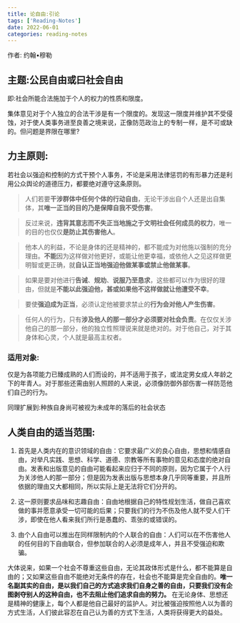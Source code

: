 ```yaml
---
title: 论自由:引论
tags: ['Reading-Notes']
date: 2022-06-01
categories: reading-notes
---
```

作者: 约翰•穆勒

## 主题:公民自由或曰社会自由

即:社会所能合法施加于个人的权力的性质和限度。

集体意见对于个人独立的合法干涉是有一个限度的。发现这一限度并维护其不受侵蚀，对于使人类事务进至良善之境来说，正像防范政治上的专制一样，是不可或缺的。但问题是界限在哪里?

## 力主原则:

若社会以强迫和控制的方式干预个人事务，不论是采用法律惩罚的有形暴力还是利用公众舆论的道德压力，都要绝对遵守这条原则。


>人们若要**干涉群体中任何个体的行动自由**，无论干涉出自个人还是出自集体，其**唯一正当的目的乃是保障自我不受伤害**。

>反过来说，**违背其意志而不失正当地施之于文明社会任何成员的权力**，唯一的目的也仅仅**是防止其伤害他人**。

>他本人的利益，不论是身体的还是精神的，都不能成为对他施以强制的充分理由。**不能**因为这样做对他更好，或能让他更幸福，或依他人之见这样做更明智或更正确，就**自认正当地强迫他做某事或禁止他做某事**。

>如果是要对他进行**告诫**、**规劝**、**说服乃至恳求**，这些都可以作为很好的理由，但就是**不能以此强迫他，甚或如果他不这样做就让他遭受不幸**。

>要使**强迫成为正当**，必须认定他被要求禁止的**行为会对他人产生伤害**。

>任何人的行为，只有**涉及他人的那一部分才必须要对社会负责**。在仅仅关涉他自己的那一部分，他的独立性照理说来就是绝对的。对于他自己，对于其身体和心灵，个人就是最高主权者。


### 适用对象:

仅是为各项能力已臻成熟的人们而设的，并不适用于孩子，或法定男女成人年龄之下的年青人。对于那些还需由别人照顾的人来说，必须像防御外部伤害一样防范他们自己的行为。

同理扩展到:种族自身尚可被视为未成年的落后的社会状态


## 人类自由的适当范围:


1. 首先是人类内在的意识领域的自由：它要求最广义的良心自由，思想和情感自由，对举凡实践、思想、科学、道德、宗教等所有事物的意见和态度的绝对自由。发表和出版意见的自由可能看起来应归于不同的原则，因为它属于个人行为关涉他人的那一部分；但是因为发表出版与思想本身几乎同等重要，并且所依据的理由又大都相同，所以实际上是无法将它们分开的。

2. 这一原则要求品味和志趣自由：自由地根据自己的特性规划生活，做自己喜欢做的事并愿意承受一切可能的后果；只要我们的行为不伤及他人就不受人们干涉，即使在他人看来我们所行是愚蠢的、乖张的或错误的。

3. 由个人自由可以推出在同样限制内的个人联合的自由：人们可以在不伤害他人的任何目的下自由联合，但参加联合的人必须是成年人，并且不受强迫和欺骗。 


大体说来，如果一个社会不尊重这些自由，无论其政体形式是什么，都不能算是自由的；又如果这些自由不能绝对无条件的存在，社会也不能算是完全自由的。**唯一名副其实的自由，是以我们自己的方式追求我们自身之善的自由，只要我们没有企图剥夺别人的这种自由，也不去阻止他们追求自由的努力。** 在无论身体、思想还是精神的健康上，每个人都是他自己最好的监护人。对比被强迫按照他人以为善的方式生活，人们彼此容忍在自己认为善的方式下生活，人类将获得更大的益处。



















